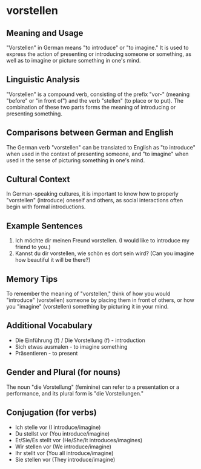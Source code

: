 # vorstellen
## Meaning and Usage
"Vorstellen" in German means "to introduce" or "to imagine." It is used to express the action of presenting or introducing someone or something, as well as to imagine or picture something in one's mind.

## Linguistic Analysis
"Vorstellen" is a compound verb, consisting of the prefix "vor-" (meaning "before" or "in front of") and the verb "stellen" (to place or to put). The combination of these two parts forms the meaning of introducing or presenting something.

## Comparisons between German and English
The German verb "vorstellen" can be translated to English as "to introduce" when used in the context of presenting someone, and "to imagine" when used in the sense of picturing something in one's mind.

## Cultural Context
In German-speaking cultures, it is important to know how to properly "vorstellen" (introduce) oneself and others, as social interactions often begin with formal introductions.

## Example Sentences
1. Ich möchte dir meinen Freund vorstellen. (I would like to introduce my friend to you.)
2. Kannst du dir vorstellen, wie schön es dort sein wird? (Can you imagine how beautiful it will be there?)

## Memory Tips
To remember the meaning of "vorstellen," think of how you would "introduce" (vorstellen) someone by placing them in front of others, or how you "imagine" (vorstellen) something by picturing it in your mind.

## Additional Vocabulary
- Die Einführung (f) / Die Vorstellung (f) - introduction
- Sich etwas ausmalen - to imagine something
- Präsentieren - to present

## Gender and Plural (for nouns)
The noun "die Vorstellung" (feminine) can refer to a presentation or a performance, and its plural form is "die Vorstellungen."

## Conjugation (for verbs)
- Ich stelle vor (I introduce/imagine)
- Du stellst vor (You introduce/imagine)
- Er/Sie/Es stellt vor (He/She/It introduces/imagines)
- Wir stellen vor (We introduce/imagine)
- Ihr stellt vor (You all introduce/imagine)
- Sie stellen vor (They introduce/imagine)